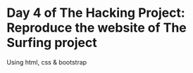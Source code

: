 # Day 4 of The Hacking Project: Reproduce the website of The Surfing project
Using  html, css & bootstrap
